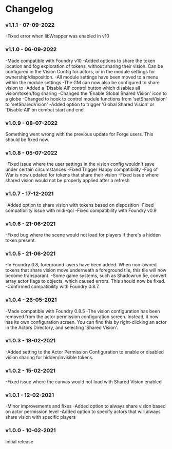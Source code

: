 # Changelog
### v1.1.1 - 07-09-2022
-Fixed error when libWrapper was enabled in v10

### v1.1.0 - 06-09-2022
-Made compatible with Foundry v10
-Added options to share the token location and fog exploration of tokens, without sharing their vision. Can be configured in the Vision Config for actors, or in the module settings for ownership/disposition.
-All module settings have been moved to a menu within the module settings
-The GM can now also be configured to share vision to
-Added a 'Disable All' control button which disables all vision/token/fog sharing
-Changed the 'Enable Global Shared Vision' icon to a globe
-Changed to hook to control module functions from 'setShareVision' to 'setSharedVision'
-Added option to trigger 'Global Shared Vision' or 'Disable All' on combat start and end

### v1.0.9 - 08-07-2022
Something went wrong with the previous update for Forge users. This should be fixed now.

### v1.0.8 - 05-07-2022
-Fixed issue where the user settings in the vision config wouldn't save under certain circumstances
-Fixed Trigger Happy compatibility
-Fog of War is now updated for tokens that share their vision
-Fixed issue where shared vision would not be properly applied after a refresh

### v1.0.7 - 17-12-2021
-Added option to share vision with tokens based on disposition
-Fixed compatibility issue with midi-qol
-Fixed compatibility with Foundry v0.9

### v1.0.6 - 21-06-2021
-Fixed bug where the scene would not load for players if there's a hidden token present.

### v1.0.5 - 21-06-2021
-In Foundry 0.8, foreground layers have been added. When non-owned tokens that share vision move underneath a foreground tile, this tile will now become transparant.
-Some game systems, such as Shadowrun 5e, convert array actor flags to objects, which caused errors. This should now be fixed.
-Confirmed compatibility with Foundry 0.8.7.

### v1.0.4 - 26-05-2021
-Made compatible with Foundry 0.8.5 -The vision configuration has been removed from the actor permission configuration screen. Instead, it now has its own configuration screen. You can find this by right-clicking an actor in the Actors Directory, and selecting 'Shared Vision'.

### v1.0.3 - 18-02-2021
-Added setting to the Actor Permission Configuration to enable or disabled vision sharing for hidden/invisible tokens.

### v1.0.2 - 15-02-2021
-Fixed issue where the canvas would not load with Shared Vision enabled

### v1.0.1 - 12-02-2021
-Minor improvements and fixes
-Added option to always share vision based on actor permission level
-Added option to specify actors that will always share vision with specific players

### v1.0.0 - 10-02-2021
Initial release<br>